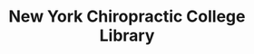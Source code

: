 ---
layout: repo
title: "New York Chiropractic College Library"
id: 22423
permalink: repos/22423/
---